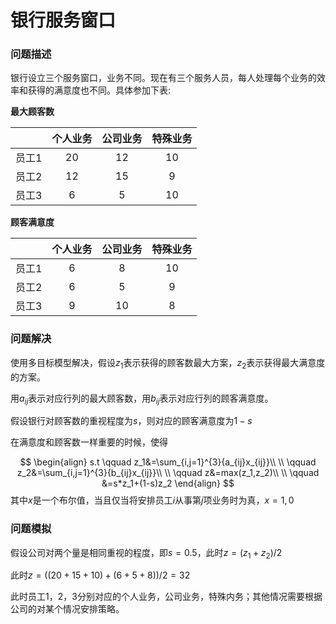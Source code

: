# 银行服务窗口

###  问题描述

银行设立三个服务窗口，业务不同。现在有三个服务人员，每人处理每个业务的效率和获得的满意度也不同。具体参加下表:

**最大顾客数**

|       | 个人业务 | 公司业务 | 特殊业务 |
| :---: | :------: | :------: | :------: |
| 员工1 |    20    |    12    |    10    |
| 员工2 |    12    |    15    |    9     |
| 员工3 |    6     |    5     |    10    |

**顾客满意度**

|       | 个人业务 | 公司业务 | 特殊业务 |
| :---: | :------: | :------: | :------: |
| 员工1 |    6     |    8     |    10    |
| 员工2 |    6     |    5     |    9     |
| 员工3 |    9     |    10    |    8     |



### 问题解决

使用多目标模型解决，假设$z_1​$表示获得的顾客数最大方案，$z_2​$表示获得最大满意度的方案。

用$a_{ij}​$表示对应行列的最大顾客数，用$b_{ij}​$表示对应行列的顾客满意度。

假设银行对顾客数的重视程度为$s​$，则对应的顾客满意度为$1-s​$

在满意度和顾客数一样重要的时候，使得

$$
\begin{align}
s.t \qquad z_1&=\sum_{i,j=1}^{3}{a_{ij}x_{ij}}\\
\\
\qquad z_2&=\sum_{i,j=1}^{3}{b_{ij}x_{ij}}\\
\\
\qquad z&=max(z_1,z_2)\\
\\
\qquad &=s*z_1+(1-s)z_2
\end{align}
$$
其中$x​$是一个布尔值，当且仅当将安排员工$i​$从事第$j​$项业务时为真，$x=1,0​$

### 问题模拟

假设公司对两个量是相同重视的程度，即$s=0.5​$，此时$z=(z_1+z_2)/2​$

此时$z=((20+15+10)+(6+5+8))/2=32​$

此时员工1，2，3分别对应的个人业务，公司业务，特殊内务；其他情况需要根据公司的对某个情况安排策略。

